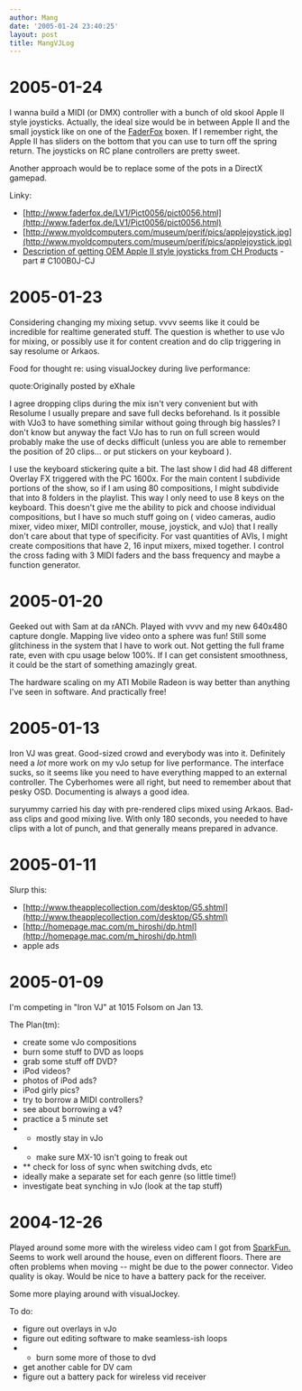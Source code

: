 ```yaml
---
author: Mang
date: '2005-01-24 23:40:25'
layout: post
title: MangVJLog
---
```


# 2005-01-24

I wanna build a MIDI (or DMX) controller with a bunch of old skool Apple II style joysticks.  Actually, the ideal size would be in between Apple II and the small joystick like on one of the [FaderFox](FaderFox.html) boxen.  If I remember right, the Apple II has sliders on the bottom that you can use to turn off the spring return.  The joysticks on RC plane controllers are pretty sweet.

Another approach would be to replace some of the pots in a DirectX gamepad.

Linky:
  * [http://www.faderfox.de/LV1/Pict0056/pict0056.html](http://www.faderfox.de/LV1/Pict0056/pict0056.html)
  * [http://www.myoldcomputers.com/museum/perif/pics/applejoystick.jpg](http://www.myoldcomputers.com/museum/perif/pics/applejoystick.jpg)
  * [Description of getting OEM Apple II style joysticks from CH Products](http://www.applefritter.com/node/1733) - part # C100B0J-CJ

# 2005-01-23

Considering changing my mixing setup.  vvvv seems like it could be incredible for realtime generated stuff.  The question is whether to use vJo for mixing, or possibly use it for content creation and do clip triggering in say resolume or Arkaos.

Food for thought re: using visualJockey during live performance:

quote:Originally posted by eXhale

I agree dropping clips during the mix isn't very convenient but with Resolume I usually prepare and save full decks beforehand. Is it possible with VJo3 to have something similar without going through big hassles? I don't know but anyway the fact VJo has to run on full screen would probably make the use of decks difficult (unless you are able to remember the position of 20 clips... or put stickers on your keyboard ). 

I use the keyboard stickering quite a bit. The last show I did had 48 different Overlay FX triggered with the PC 1600x. For the main content I subdivide portions of the show, so if I am using 80 compositions, I might subdivide that into 8 folders in the playlist. This way I only need to use 8 keys on the keyboard. This doesn't give me the ability to pick and choose individual compositions, but I have so much stuff going on ( video cameras, audio mixer, video mixer, MIDI controller, mouse, joystick, and vJo) that I really don't care about that type of specificity. For vast quantities of AVIs, I might create compositions that have 2, 16 input mixers, mixed together. I control the cross fading with 3 MIDI faders and the bass frequency and maybe a function generator.

# 2005-01-20

Geeked out with Sam at da rANCh.  Played with vvvv and my new 640x480 capture dongle.  Mapping live video onto a sphere was fun!  Still some glitchiness in the system that I have to work out.  Not getting the full frame rate, even with cpu usage below 100%.  If I can get consistent smoothness, it could be the start of something amazingly great.

The hardware scaling on my ATI Mobile Radeon is way better than anything I've seen in software.  And practically free!

# 2005-01-13

Iron VJ was great.  Good-sized crowd and everybody was into it.  Definitely need a *lot* more work on my vJo setup for live performance.  The interface sucks, so it seems like you need to have everything mapped to an external controller.  The Cyberhomes were all right, but need to remember about that pesky OSD.  Documenting is always a good idea.

suryummy carried his day with pre-rendered clips mixed using Arkaos.  Bad-ass clips and good mixing live.  With only 180 seconds, you needed to have clips with a lot of punch, and that generally means prepared in advance.

# 2005-01-11

Slurp this:

* [http://www.theapplecollection.com/desktop/G5.shtml](http://www.theapplecollection.com/desktop/G5.shtml)
* [http://homepage.mac.com/m_hiroshi/dp.html](http://homepage.mac.com/m_hiroshi/dp.html)
* apple ads

# 2005-01-09

I'm competing in "Iron VJ" at 1015 Folsom on Jan 13.

The Plan(tm):

* create some vJo compositions
* burn some stuff to DVD as loops
* grab some stuff off DVD?
* iPod videos?
* photos of iPod ads?
* iPod girly pics?
* try to borrow a MIDI controllers?
* see about borrowing a v4?
* practice a 5 minute set
* * mostly stay in vJo
* * make sure MX-10 isn't going to freak out
* ** check for loss of sync when switching dvds, etc
* ideally make a separate set for each genre (so little time!)
* investigate beat synching in vJo (look at the tap stuff)


# 2004-12-26

Played around some more with the wireless video cam I got from [SparkFun.](SparkFun..html)  Seems to work well around the house, even on different floors.  There are often problems when moving -- might be due to the power connector.  Video quality is okay.  Would be nice to have a battery pack for the receiver.

Some more playing around with visualJockey.

To do:

* figure out overlays in vJo
* figure out editing software to make seamless-ish loops
* * burn some more of those to dvd
* get another cable for DV cam
* figure out a battery pack for wireless vid receiver 
